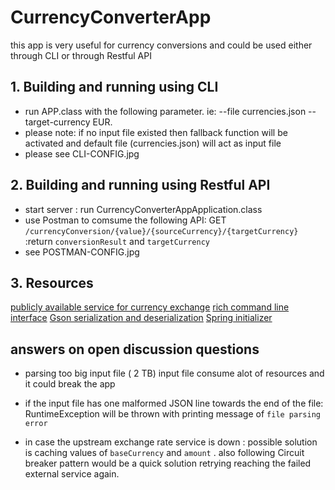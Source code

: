 # CurrencyConverterApp
this app is very useful for currency conversions and could be used either through CLI or through Restful API

## 1. Building and running using CLI
* run APP.class with the following parameter.  ie: --file currencies.json --target-currency EUR.
* please note:  if no input file existed then fallback function will be activated and default file (currencies.json) will act as input file 
* please see CLI-CONFIG.jpg



## 2. Building and running using Restful API
* start server : run CurrencyConverterAppApplication.class
* use Postman to comsume the following API: 
   GET `/currencyConversion/{value}/{sourceCurrency}/{targetCurrency}` :return `conversionResult` and `targetCurrency`
* see POSTMAN-CONFIG.jpg

## 3. Resources
[publicly available service for currency exchange](https://www.exchangerate-api.com/docs/pair-conversion-requests)
[ rich command line interface](https://picocli.info/)
[Gson serialization and deserialization](https://github.com/google/gson)
[Spring initializer](https://start.spring.io/)

## answers on  open discussion questions
*  parsing too big input file ( 2 TB) input file consume alot of resources and it could break the app 
* if the input file has one malformed JSON line towards the 
  end of the file: RuntimeException will be thrown with printing message of `file parsing error`
  
*  in case the upstream exchange rate service is down : possible solution is caching values of `baseCurrency` and `amount` . 
   also following Circuit breaker pattern would be a quick solution retrying reaching the failed external service again.
